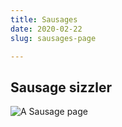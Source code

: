 ```yaml
---
title: Sausages
date: 2020-02-22
slug: sausages-page

---
```

## Sausage sizzler

![](/logo-512.png "A Sausage page")
